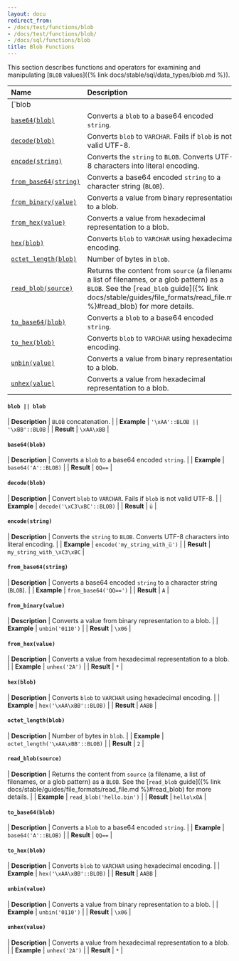 ```yaml
---
layout: docu
redirect_from:
- /docs/test/functions/blob
- /docs/test/functions/blob/
- /docs/sql/functions/blob
title: Blob Functions
---
```


<!-- markdownlint-disable MD001 -->

This section describes functions and operators for examining and manipulating [`BLOB` values]({% link docs/stable/sql/data_types/blob.md %}).

<!-- Start of section generated by scripts/generate_sql_function_docs.py -->
<!-- markdownlint-disable MD056 -->

| Name | Description |
|:--|:-------|
| [`blob || blob`](#blob--blob) | `BLOB` concatenation. |
| [`base64(blob)`](#base64blob) | Converts a `blob` to a base64 encoded `string`. |
| [`decode(blob)`](#decodeblob) | Converts `blob` to `VARCHAR`. Fails if `blob` is not valid UTF-8. |
| [`encode(string)`](#encodestring) | Converts the `string` to `BLOB`. Converts UTF-8 characters into literal encoding. |
| [`from_base64(string)`](#from_base64string) | Converts a base64 encoded `string` to a character string (`BLOB`). |
| [`from_binary(value)`](#from_binaryvalue) | Converts a value from binary representation to a blob. |
| [`from_hex(value)`](#from_hexvalue) | Converts a value from hexadecimal representation to a blob. |
| [`hex(blob)`](#hexblob) | Converts `blob` to `VARCHAR` using hexadecimal encoding. |
| [`octet_length(blob)`](#octet_lengthblob) | Number of bytes in `blob`. |
| [`read_blob(source)`](#read_blobsource) | Returns the content from `source` (a filename, a list of filenames, or a glob pattern) as a `BLOB`. See the [`read_blob` guide]({% link docs/stable/guides/file_formats/read_file.md %}#read_blob) for more details. |
| [`to_base64(blob)`](#to_base64blob) | Converts a `blob` to a base64 encoded `string`. |
| [`to_hex(blob)`](#to_hexblob) | Converts `blob` to `VARCHAR` using hexadecimal encoding. |
| [`unbin(value)`](#unbinvalue) | Converts a value from binary representation to a blob. |
| [`unhex(value)`](#unhexvalue) | Converts a value from hexadecimal representation to a blob. |

<!-- markdownlint-enable MD056 -->

#### `blob || blob`

<div class="nostroke_table"></div>

| **Description** | `BLOB` concatenation. |
| **Example** | `'\xAA'::BLOB || '\xBB'::BLOB` |
| **Result** | `\xAA\xBB` |

#### `base64(blob)`

<div class="nostroke_table"></div>

| **Description** | Converts a `blob` to a base64 encoded `string`. |
| **Example** | `base64('A'::BLOB)` |
| **Result** | `QQ==` |

#### `decode(blob)`

<div class="nostroke_table"></div>

| **Description** | Convert `blob` to `VARCHAR`. Fails if `blob` is not valid UTF-8. |
| **Example** | `decode('\xC3\xBC'::BLOB)` |
| **Result** | `ü` |

#### `encode(string)`

<div class="nostroke_table"></div>

| **Description** | Converts the `string` to `BLOB`. Converts UTF-8 characters into literal encoding. |
| **Example** | `encode('my_string_with_ü')` |
| **Result** | `my_string_with_\xC3\xBC` |

#### `from_base64(string)`

<div class="nostroke_table"></div>

| **Description** | Converts a base64 encoded `string` to a character string (`BLOB`). |
| **Example** | `from_base64('QQ==')` |
| **Result** | `A` |

#### `from_binary(value)`

<div class="nostroke_table"></div>

| **Description** | Converts a value from binary representation to a blob. |
| **Example** | `unbin('0110')` |
| **Result** | `\x06` |

#### `from_hex(value)`

<div class="nostroke_table"></div>

| **Description** | Converts a value from hexadecimal representation to a blob. |
| **Example** | `unhex('2A')` |
| **Result** | `*` |

#### `hex(blob)`

<div class="nostroke_table"></div>

| **Description** | Converts `blob` to `VARCHAR` using hexadecimal encoding. |
| **Example** | `hex('\xAA\xBB'::BLOB)` |
| **Result** | `AABB` |

#### `octet_length(blob)`

<div class="nostroke_table"></div>

| **Description** | Number of bytes in `blob`. |
| **Example** | `octet_length('\xAA\xBB'::BLOB)` |
| **Result** | `2` |

#### `read_blob(source)`

<div class="nostroke_table"></div>

| **Description** | Returns the content from `source` (a filename, a list of filenames, or a glob pattern) as a `BLOB`. See the [`read_blob` guide]({% link docs/stable/guides/file_formats/read_file.md %}#read_blob) for more details. |
| **Example** | `read_blob('hello.bin')` |
| **Result** | `hello\x0A` |

#### `to_base64(blob)`

<div class="nostroke_table"></div>

| **Description** | Converts a `blob` to a base64 encoded `string`. |
| **Example** | `base64('A'::BLOB)` |
| **Result** | `QQ==` |

#### `to_hex(blob)`

<div class="nostroke_table"></div>

| **Description** | Converts `blob` to `VARCHAR` using hexadecimal encoding. |
| **Example** | `hex('\xAA\xBB'::BLOB)` |
| **Result** | `AABB` |

#### `unbin(value)`

<div class="nostroke_table"></div>

| **Description** | Converts a value from binary representation to a blob. |
| **Example** | `unbin('0110')` |
| **Result** | `\x06` |

#### `unhex(value)`

<div class="nostroke_table"></div>

| **Description** | Converts a value from hexadecimal representation to a blob. |
| **Example** | `unhex('2A')` |
| **Result** | `*` |

<!-- End of section generated by scripts/generate_sql_function_docs.py -->
